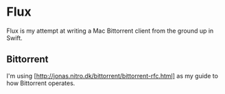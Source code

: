 # Flux

Flux is my attempt at writing a Mac Bittorrent client from the ground up in Swift.

## Bittorrent

I'm using [http://jonas.nitro.dk/bittorrent/bittorrent-rfc.html] as my guide to how Bittorrent operates.
